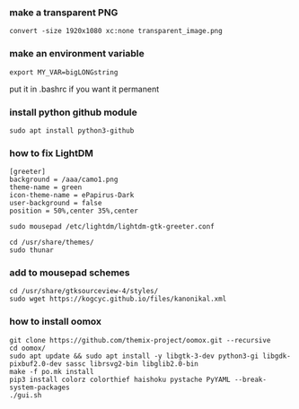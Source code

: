 ### make a transparent PNG ###

    convert -size 1920x1080 xc:none transparent_image.png

### make an environment variable ###

    export MY_VAR=bigLONGstring
put it in .bashrc if you want it permanent

### install python github module ###

    sudo apt install python3-github

### how to fix LightDM ###

    [greeter]
    background = /aaa/camo1.png
    theme-name = green
    icon-theme-name = ePapirus-Dark
    user-background = false
    position = 50%,center 35%,center

    sudo mousepad /etc/lightdm/lightdm-gtk-greeter.conf

    cd /usr/share/themes/
    sudo thunar

### add to mousepad schemes ###

    cd /usr/share/gtksourceview-4/styles/
    sudo wget https://kogcyc.github.io/files/kanonikal.xml

### how to install oomox ###

    git clone https://github.com/themix-project/oomox.git --recursive
    cd oomox/
    sudo apt update && sudo apt install -y libgtk-3-dev python3-gi libgdk-pixbuf2.0-dev sassc librsvg2-bin libglib2.0-bin
    make -f po.mk install
    pip3 install colorz colorthief haishoku pystache PyYAML --break-system-packages
    ./gui.sh 
